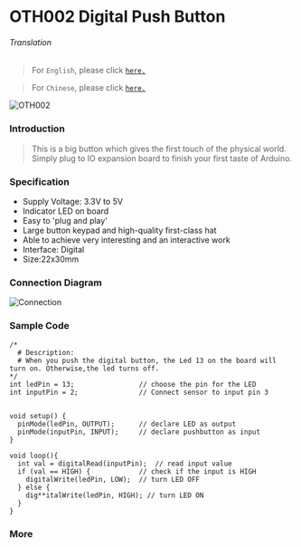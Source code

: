 # OTH002 Digital Push Button

###### Translation

> For `English`, please click [`here.`](https://github.com/FizzyStudio/OTH002-Digital-Push-Button/blob/master/README.md)

> For `Chinese`, please click [`here.`](https://github.com/FizzyStudio/OTH002-Digital-Push-Button/blob/master/README_cn.md)

![](https://github.com/FizzyStudio/OTH002-Digital-Push-Button/blob/master/pic/OTH002.JPG "OTH002") 

### Introduction

> This is a big button which gives the first touch of the physical world. Simply plug to IO expansion board to finish your first taste of Arduino. 

### Specification

* Supply Voltage: 3.3V to 5V
* Indicator LED on board
* Easy to 'plug and play'
* Large button keypad and high-quality first-class hat
* Able to achieve very interesting and an interactive work
* Interface: Digital
* Size:22x30mm

### Connection Diagram

![](https://github.com/FizzyStudio/OTH002-Digital-Push-Button/blob/master/pic/OTH002_Diagram.png "Connection") 

### Sample Code

    /*
      # Description:
      # When you push the digital button, the Led 13 on the board will turn on. Otherwise,the led turns off.
    */
    int ledPin = 13;                // choose the pin for the LED
    int inputPin = 2;               // Connect sensor to input pin 3 
    
    
    void setup() {
      pinMode(ledPin, OUTPUT);      // declare LED as output
      pinMode(inputPin, INPUT);     // declare pushbutton as input
    }
    
    void loop(){
      int val = digitalRead(inputPin);  // read input value
      if (val == HIGH) {            // check if the input is HIGH
        digitalWrite(ledPin, LOW);  // turn LED OFF
      } else {
        dig**italWrite(ledPin, HIGH); // turn LED ON
      }
    }

### More

